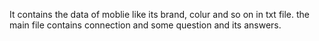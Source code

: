 It contains the data of moblie like its brand, colur and so on in txt file.
the main file contains connection and some question and its answers.

